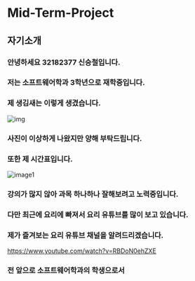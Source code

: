 Mid-Term-Project
===================
자기소개
------------------
### 안녕하세요 32182377 신승철입니다.
### 저는 소프트웨어학과 3학년으로 재학중입니다.
### 제 생김새는 이렇게 생겼습니다. 
![img](https://user-images.githubusercontent.com/104351078/167065821-76ed7ebe-6732-45e3-a4cd-bcf46a0bad71.jpg)
### 사진이 이상하게 나왔지만 양해 부탁드립니다.
### 또한 제 시간표입니다.
![image1](https://user-images.githubusercontent.com/104351078/167065957-072c5535-00b4-4f29-b229-5ce65bb889cb.jpg)
### 강의가 많지 않아 과목 하나하나 잘해보려고 노력중입니다.
### 다만 최근에 요리에 빠져서 요리 유튜브를 많이 보고 있습니다. 
### 제가 즐겨보는 요리 유튜브 채널을 알려드리겠습니다.
https://www.youtube.com/watch?v=RBDoN0ehZXE
### 전 앞으로 소프트웨어학과의 학생으로서
